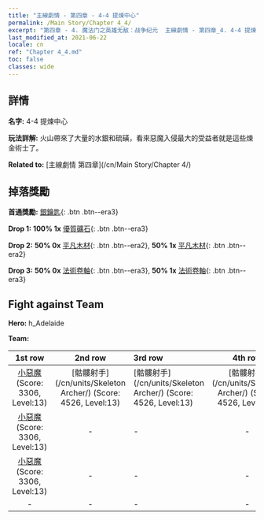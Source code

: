 ```yaml
---
title: "主線劇情 - 第四章 - 4-4 提煉中心"
permalink: /Main Story/Chapter 4_4/
excerpt: "第四章 - 4. 魔法门之英雄无敌：战争纪元  主線劇情 - 第四章_4. 4-4 提煉中心"
last_modified_at: 2021-06-22
locale: cn
ref: "Chapter 4_4.md"
toc: false
classes: wide
---
```


## 詳情

 **名字:** 4-4 提煉中心

 **玩法詳解:** 火山帶來了大量的水銀和硫磺，看來惡魔入侵最大的受益者就是這些煉金術士了。

 **Related to:** [主線劇情 第四章](/cn/Main Story/Chapter 4/)

## 掉落獎勵

 **首通獎勵:** [銀鑰匙](/cn/Items/con_693/){: .btn .btn--era3}

 **Drop 1:** **100% 1x** [優質礦石](/cn/Items/mat_12/){: .btn .btn--era3}

 **Drop 2:** **50% 0x** [平凡木材](/cn/Items/mat_7/){: .btn .btn--era2}, **50% 1x** [平凡木材](/cn/Items/mat_7/){: .btn .btn--era2}

 **Drop 3:** **50% 0x** [法術卷軸](/cn/Items/con_694/){: .btn .btn--era3}, **50% 1x** [法術卷軸](/cn/Items/con_694/){: .btn .btn--era3}


## Fight against Team
 **Hero:** h_Adelaide

 **Team:**


  | 1st row | 2nd row | 3rd row | 4th row |
  |:----:|:----:|:----|:----:|
  | [小惡魔](/cn/units/Imp/) (Score: 3306, Level:13)  | [骷髏射手](/cn/units/Skeleton Archer/) (Score: 4526, Level:13)  | [骷髏射手](/cn/units/Skeleton Archer/) (Score: 4526, Level:13)  | [骷髏射手](/cn/units/Skeleton Archer/) (Score: 4526, Level:13)  |
  | [小惡魔](/cn/units/Imp/) (Score: 3306, Level:13)  | - | - | - |
  | [小惡魔](/cn/units/Imp/) (Score: 3306, Level:13)  | - | - | - |
  | - | - | - | - |


